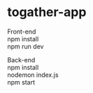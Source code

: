 # togather-app

Front-end  
npm install  
npm run dev

Back-end  
npm install  
nodemon index.js  
npm start
